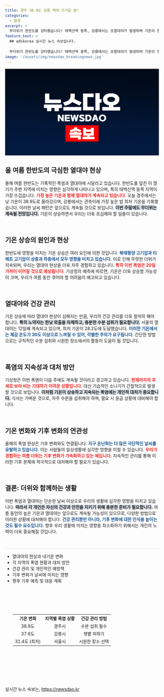```yaml
---
title: 경주 38.9도 강릉 역대 뜨거운 밤!
categories:
  - 환경
excerpt: >
  무더위가 한반도를 강타했습니다! 태백산맥 동쪽, 강릉에서는 초열대야가 발생하며 기온이 연일 최고치를 경신 중입니다. 폭염은 20일 이상 지속될 전망, 여름철 건강 관리에 각별한 주의가 필요합니다.
feature_text: >
  ## adskorea 실시간 뉴스 속보입니다.

  무더위가 한반도를 강타했습니다! 태백산맥 동쪽, 강릉에서는 초열대야가 발생하며 기온이 연일 최고치를 경신 중입니다. 폭염은 20일 이상 지속될 전망, 여름철 건강 관리에 각별한 주의가 필요합니다.
image: '/assets/img/newsdao_breakingnews.jpg'
---
```


<p><img src="/assets/img/newsdao_breakingnews.jpg" alt="adskorea 속보" /></p>

<h2 data-ke-size="size26">올 여름 한반도의 극심한 열대야 현상</h2>

<p data-ke-size="size16">올해 여름 한반도는 기록적인 폭염과 열대야에 시달리고 있습니다. 한반도를 덮친 이 열기가 주변 지역에 미치는 영향은 심각하게 나타나고 있으며, 특히 태백산맥 동쪽 지역이 가장 뜨겁습니다. <b><span style="color: #ee2323;">가장 높은 기온과 함께 열대야가 계속되고 있습니다.</span></b> 오늘 경주에서는 낮 기온이 38.9도로 올라갔으며, 강릉에서는 관측이래 가장 높은 밤 최저 기온을 기록했습니다. 이러한 날씨 패턴은 앞으로도 계속될 것으로 보입니다. <b><span style="background-color: #21538527;">이번 주말에도 무더위는 계속될 전망입니다.</span></b> 기온이 상승하면서 우리는 더욱 조심해야 할 일들이 있습니다.</p>

<p data-ke-size="size16">&nbsp;</p>

<h2 data-ke-size="size26">기온 상승의 원인과 현상</h2>

<p data-ke-size="size16">한반도에 영향을 미치는 기온 상승은 여러 요인에 의한 것입니다. <b><span style="color: #1a5490;">북태평양 고기압과 티베트 고기압이 상층과 하층에서 모두 영향을 미치고 있습니다.</span></b> 이로 인해 뚜렷한 더위가 지속되며, 우리는 열대야 현상을 더욱 자주 경험하고 있습니다. <b><span style="color: #ee2323;">특히 이번 폭염은 20일 가까이 이어질 것으로 예상됩니다.</span></b> 기상청의 예측에 따르면, 기온은 더욱 상승할 가능성이 크며, 우리가 여름 동안 겪어야 할 어려움이 예고되고 있습니다.</p>

<p data-ke-size="size16">&nbsp;</p>

<h2 data-ke-size="size26">열대야와 건강 관리</h2>

<p data-ke-size="size16">기온 상승에 따라 열대야 현상이 심해지는 만큼, 우리의 건강 관리를 더욱 철저히 해야 합니다. <b><span style="background-color: #21538527;">특히 노약자는 한낮 외출을 자제하고, 충분한 수분 섭취가 필요합니다.</span></b> 서울의 열대야는 12일째 계속되고 있으며, 최저 기온이 28.2도에 도달했습니다. <b><span style="color: #1a5490;">이러한 기온에서는 체감 온도가 30도 이상으로 느껴질 수 있어, 각별한 주의가 요구됩니다.</span></b> 간단한 방법으로는 규칙적인 수분 섭취와 시원한 장소에서의 활동이 도움이 될 것입니다.</p>

<p data-ke-size="size16">&nbsp;</p>

<h2 data-ke-size="size26">폭염의 지속성과 대처 방안</h2>

<p data-ke-size="size16">기상청은 이번 폭염이 다음 주에도 계속될 것이라고 경고하고 있습니다. <b><span style="color: #ee2323;">현재까지의 추세로 보아 비는 기대하기 어려운 상황입니다.</span></b> 대신 기습적인 소나기가 간헐적으로 발생할 것으로 보입니다. <b><span style="background-color: #21538527;">이처럼 기온이 상승하고 지속되는 폭염에는 개인적 대처가 중요합니다.</span></b> 식사는 가벼운 것으로, 자주 수분을 섭취해야 하며, 필요 시 응급 상황에 대비해야 합니다.</p>

<p data-ke-size="size16">&nbsp;</p>

<h2 data-ke-size="size26">기온 변화와 기후 변화의 연관성</h2>

<p data-ke-size="size16">올해의 폭염 현상은 기후 변화와도 연결됩니다. <b><span style="color: #1a5490;">지구 온난화는 더 많은 극단적인 날씨를 유발하고 있습니다.</span></b> 이는 사람들의 일상생활에 심각한 영향을 미칠 수 있습니다. <b><span style="color: #ee2323;">우리가 경험하는 여름 더위는 기후 변화가 가속화하고 있는 예입니다.</span></b> 지속적인 관리를 통해 이러한 기후 문제에 적극적으로 대처해야 할 필요가 있습니다. </p>

<p data-ke-size="size16">&nbsp;</p>

<h2 data-ke-size="size26">결론: 더위와 함께하는 생활</h2>

<p data-ke-size="size16">이번 폭염과 열대야는 단순한 날씨 이상으로 우리의 생활에 심각한 영향을 미치고 있습니다. <b><span style="background-color: #21538527;">따라서 각 개인은 자신의 건강과 안전을 지키기 위해 충분한 준비가 필요합니다.</span></b> 여름 동안의 높은 기온과 열대야는 앞으로도 계속될 가능성이 있으므로, 다양한 방법으로 이러한 상황에 대처해야 합니다. <b><span style="color: #1a5490;">건강 관리뿐만 아니라, 기후 변화에 대한 인식을 높이는 것도 필수 요소입니다.</span></b> 향후 우리 생활에 미치는 영향을 최소화하기 위해서는 개인의 노력이 더욱 중요해질 것입니다.</p>

<p data-ke-size="size16">&nbsp;</p> 

<hr style="height:2px; border:none; background-color:#eee;"/> 

<ul>
<li> 열대야의 현상과 내기온 변화 </li>
<li> 각 지역의 폭염 현황과 대처 방안 </li>
<li> 건강 관리 및 개인적인 예방책 </li>
<li> 기후 변화가 날씨에 미치는 영향 </li>
<li> 향후 기후 예측 및 대응 계획 </li>
</ul>

<table style="margin:100px auto; width : 90%;">
<tr>
<td style="text-align: center; height: 17px;"><b>기온 변화</b></td>
<td style="text-align: center; height: 17px;"><b>지역별 폭염 상황</b></td>
<td style="text-align: center; height: 17px;"><b>건강 관리 방법</b></td>
</tr>
<tr>
<td style="text-align: center; height: 17px;">38.9도</td>
<td style="text-align: center; height: 17px;">경주시</td>
<td style="text-align: center; height: 17px;">수분 섭취 필수</td>
</tr>
<tr>
<td style="text-align: center; height: 17px;">37.6도</td>
<td style="text-align: center; height: 17px;">강릉시</td>
<td style="text-align: center; height: 17px;">햇볕 피하기</td>
</tr>
<tr>
<td style="text-align: center; height: 17px;">31.4도 (최저)</td>
<td style="text-align: center; height: 17px;">서울시</td>
<td style="text-align: center; height: 17px;">시원한 장소 선택</td>
</tr>
</table>

<p data-ke-size="size16">&nbsp;</p>
실시간 뉴스 속보는, <a href="https://newsdao.kr" rel="dofollow">https://newsdao.kr</a>


